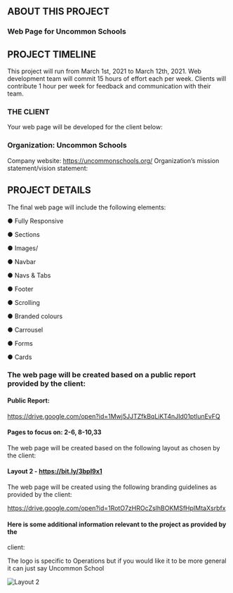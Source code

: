 ## ABOUT THIS PROJECT

### Web Page for Uncommon Schools


## PROJECT TIMELINE
This project will run from March 1st, 2021 to March 12th, 2021.
Web development team will commit 15 hours of effort each per week.
Clients will contribute 1 hour per week for feedback and communication with
their team.
### THE CLIENT
Your web page will be developed for the client below:
### Organization: Uncommon Schools
Company website: https://uncommonschools.org/
Organization’s mission statement/vision statement: <MissionAndVision>
  
## PROJECT DETAILS

The final web page will include the following elements:

● Fully Responsive

● Sections

● Images/

● Navbar

● Navs & Tabs

● Footer

● Scrolling

● Branded colours

● Carrousel

● Forms

● Cards

### The web page will be created based on a public report provided by the client:

#### Public Report:

https://drive.google.com/open?id=1Mwj5JJTZfkBqLiKT4nJId01ptlunEvFQ

#### Pages to focus on: 2-6, 8-10,33

The web page will be created based on the following layout as chosen by the
client:

#### Layout 2 - https://bit.ly/3bpI9x1

The web page will be created using the following branding guidelines as
provided by the client:

https://drive.google.com/open?id=1RotO7zHROcZslhBOKMSfHpIMtaXsrbfx

#### Here is some additional information relevant to the project as provided by the
client:

The logo is specific to Operations but if you would like it to be more general it
can just say Uncommon School

![Layout 2](https://user-images.githubusercontent.com/46497761/109905912-6778d000-7c54-11eb-9227-551efd4ffc32.jpg)
